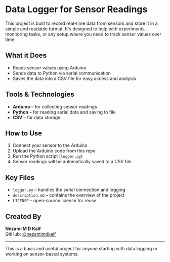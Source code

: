 # Data Logger for Sensor Readings

This project is built to record real-time data from sensors and store it in a simple and readable format. It's designed to help with experiments, monitoring tasks, or any setup where you need to track sensor values over time.

## What it Does
- Reads sensor values using Arduino
- Sends data to Python via serial communication
- Saves the data into a CSV file for easy access and analysis

## Tools & Technologies
- **Arduino** – for collecting sensor readings
- **Python** – for reading serial data and saving to file
- **CSV** – for data storage

## How to Use
1. Connect your sensor to the Arduino
2. Upload the Arduino code from this repo
3. Run the Python script (`logger.py`)
4. Sensor readings will be automatically saved to a CSV file

## Key Files
- `logger.py` – handles the serial connection and logging
- `description.md` – contains the overview of the project
- `LICENSE` – open-source license for reuse

## Created By
**Nezami M D Kaif**  
GitHub: [@nezamimdkaif](https://github.com/nezamimdkaif)

---

This is a basic and useful project for anyone starting with data logging or working on sensor-based systems.

